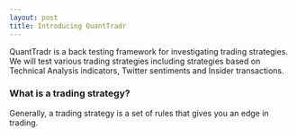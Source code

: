 ```yaml
---
layout: post
title: Introducing QuantTradr 
---
```


<div class="message">
  QuantTradr is a back testing framework for investigating trading strategies.
  We will test various trading strategies including strategies based on Technical
  Analysis indicators, Twitter sentiments and Insider transactions.
</div>

### What is a trading strategy?
Generally, a trading strategy is a set of rules that gives you an edge in trading.
